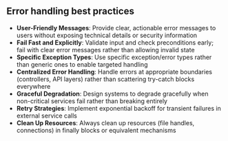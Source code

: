 ## Error handling best practices

- **User-Friendly Messages**: Provide clear, actionable error messages to users without exposing
  technical details or security information
- **Fail Fast and Explicitly**: Validate input and check preconditions early; fail with clear error
  messages rather than allowing invalid state
- **Specific Exception Types**: Use specific exception/error types rather than generic ones to
  enable targeted handling
- **Centralized Error Handling**: Handle errors at appropriate boundaries (controllers, API layers)
  rather than scattering try-catch blocks everywhere
- **Graceful Degradation**: Design systems to degrade gracefully when non-critical services fail
  rather than breaking entirely
- **Retry Strategies**: Implement exponential backoff for transient failures in external service
  calls
- **Clean Up Resources**: Always clean up resources (file handles, connections) in finally blocks or
  equivalent mechanisms
